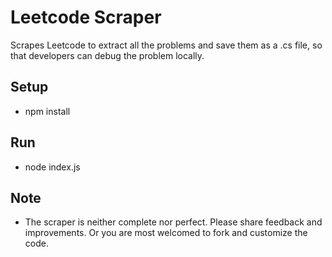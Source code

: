 # Leetcode Scraper
Scrapes Leetcode to extract all the problems and save them as a .cs file, so that developers can debug the problem locally.

## Setup

* npm install

## Run

* node index.js

## Note

* The scraper is neither complete nor perfect. Please share feedback and improvements. Or you are most welcomed to fork and customize the code.